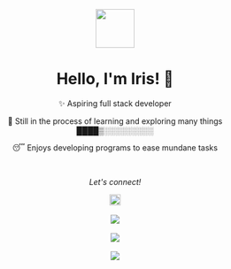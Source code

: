 <div align="center"> 
  <img src="https://monophy.com/media/3bGUbLiHM37hVF4O2N/monophy.gif" width="70px">
</div>

<h1 align="center"><b>Hello, I'm Iris! 👋 </b> </h1>

<p align="center">✨ Aspiring full stack developer</p>
<p align="center">🌱 Still in the process of learning and exploring many things  ████▒░░░░░░░░░</p>
<p align="center">😴 Enjoys developing programs to ease mundane tasks</p>

<br>


<div align="center"> 
  <p align="center"><i>Let's connect!</i></p>
  <a href="https://www.linkedin.com/in/iris-yan" target="_blank">
    <img src="https://cdn-icons-png.flaticon.com/512/174/174857.png" width="20px" alt="Iris's LinkedIn">
  </a>
</div>

<br>

<div align="center">
  <img src="https://github-readme-stats.vercel.app/api/top-langs/?username=peanutooo&show_icons=true&theme=radical&layout=compact&hide=css">
</div>
<br>

<div align="center">
  <img src="https://github-readme-stats.vercel.app/api?username=peanutooo&show_icons=true&theme=radical">
</div>
<br>

<div align="center">
  <img src="https://visitor-badge.glitch.me/badge?page_id=peanutooo">
</div>

